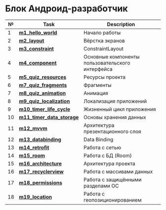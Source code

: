 # Блок Андроид-разработчик
|№|**Task**|**Description**|
|--|--|--|
|1|**[m1_hello_world](https://github.com/iamseryy/android_dev_1_2022/tree/main/m1_hello_world)**|Начало работы|
|2|**[m2_layout](https://github.com/iamseryy/android_dev_1_2022/tree/main/m2_layout)**|Вёрстка экранов|
|3|**[m3_constraint](https://github.com/iamseryy/android_dev_1_2022/tree/main/m3_constraint)**|ConstraintLayout|
|4|**[m4_component](https://github.com/iamseryy/android_dev_1_2022/tree/main/m4_component)**|Основные компоненты пользовательского интерфейса|
|5|**[m5_quiz_resources](https://github.com/iamseryy/android_dev_1_2022/tree/main/m5_quiz_resources)**|Ресурсы проекта|
|6|**[m7_quiz_fragments](https://github.com/iamseryy/android_dev_1_2022/tree/main/m7_quiz_fragments)**|Фрагменты|
|7|**[m8_quiz_animation](https://github.com/iamseryy/android_dev_1_2022/tree/main/m8_quiz_animation)**|Анимация|
|8|**[m9_quiz_localization](https://github.com/iamseryy/android_dev_1_2022/tree/main/m9_quiz_localization)**|Локализация приложений|
|9|**[m10_timer_life_cycle](https://github.com/iamseryy/android_dev_1_2022/tree/main/m10_timer_life_cycle)**|Жизненный цикл приложения|
|10|**[m11_timer_data_storage](https://github.com/iamseryy/android_dev_1_2022/tree/main/m11_timer_data_storage)**|Основы хранения данных|
|11|**[m12_mvvm](https://github.com/iamseryy/android_dev_1_2022/tree/main/m12_mvvm)**|Архитектура презентационного слоя|
|12|**[m13_databinding](https://github.com/iamseryy/android_dev_1_2022/tree/main/m13_databinding)**|Data Binding|
|13|**[m14_retrofit](https://github.com/iamseryy/android_dev_1_2022/tree/main/m14_retrofit)**|Работа с сетью|
|14|**[m15_room](https://github.com/iamseryy/android_dev_1_2022/tree/main/m15_room)**|Работа с БД (Room)|
|15|**[m16_architecture](https://github.com/iamseryy/android_dev_1_2022/tree/main/m16_architecture)**|Архитектура проекта|
|16|**[m17_recyclerview](https://github.com/iamseryy/android_dev_1_2022/tree/main/m17_recyclerview)**|Работа с массивами данных|
|17|**[m18_permissions](https://github.com/iamseryy/android_dev_1_2022/tree/main/m18_permissions)**|Работа с защищёнными разделами ОС|
|18|**[m19_location](https://github.com/iamseryy/android_dev_1_2022/tree/main/m19_location)**|Работа с геопозиционированием|